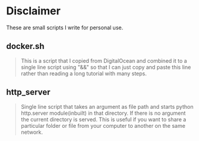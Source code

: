 # Disclaimer
These are small scripts I write for personal use. 

## docker.sh
> This is a script that I copied from DigitalOcean and combined it to a single line script using "&&" so that I can just copy and paste this line rather 
> than reading a long tutorial with many steps.

## http_server
> Single line script that takes an argument as file path and starts python http.server module(inbuilt) in that directory.
> If there is no argument the current directory is served. This is useful if you want to share a particular folder or file from your computer to 
> another on the same network. 

